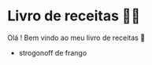 # Livro de receitas :man_cook:

Olá ! Bem vindo ao meu livro de receitas :wave:

- strogonoff de frango

